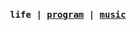 <br />
<p align="center">
  <samp>
    <strong>
      life |
      <a href="https://github.com/codeacme17">program</a> |
      <a href="https://music.163.com/#/user/home?id=335823191">music</a>
    </strong>
  </samp>
</p>
<br />
